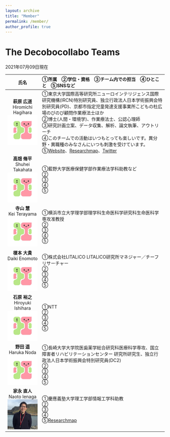 ```yaml
---
layout: archive
title: "Member"
permalink: /member/
author_profile: true
---
```


# The Decobocollabo Teams

2021年07月09日現在

| 氏名 | ①所属　②学位・資格　③チーム内での担当　④ひとこと　⑤SNSなど |
| :----: | :---- | 
| **萩原 広道**<br> Hiromichi Hagihara<br><img src="../images/logo.jpg" title="Hiromishi Hagihara" width="200"> | ①東京大学国際高等研究所ニューロインテリジェンス国際研究機構(IRCN)特別研究員、独立行政法人日本学術振興会特別研究員(PD)、京都市指定児童発達支援事業所こどもの杜広場のびのび顧問作業療法士ほか<br>②博士(人間・環境学)、作業療法士、公認心理師<br>③研究計画立案、データ収集、解析、論文執筆、アウトリーチ<br>④このチームでの活動はいつもとっても楽しいです。異分野・異職種のみなさんにいつも刺激を受けています。<br>⑤[Website](https://hagi-hara.jimdofree.com)、[Researchmap](https://researchmap.jp/hagiii)、[Twitter](https://twitter.com/hagiharahiro) |
| **高畑 脩平**<br> Shuhei Takahata <br> <img src="../images/logo.jpg" title="Shuhei Takahata" width="200"> | ①藍野大学医療保健学部作業療法学科助教など<br>②<br>③<br>④<br>⑤ |
| **寺山 慧**<br> Kei Terayama <br> <img src="../images/logo.jpg" title="Kei Terayama" width="200"> | ①横浜市立大学理学部理学科生命医科学研究科生命医科学専攻准教授<br>②<br>③<br>④<br>⑤ |
| **榎本 大貴** <br> Daiki Enomoto <br><img src="../images/logo.jpg" title="Daiki Enomoto" width="200"> | ①株式会社LITALICO LITALICO研究所マネジャー／チーフリサーチャー<br>②<br>③<br>④<br>⑤ |
| **石原 裕之** <br> Hiroyuki Ishihara<br><img src="../images/logo.jpg" title="Hiroyuki Ishihara" width="200"> | ①NTT<br>②<br>③<br>④<br>⑤  |
| **野田 遥** <br> Haruka Noda <br><img src="../images/logo.jpg" title="Haruka Noda" width="200"> | ①長崎大学大学院医歯薬学総合研究科医療科学専攻、国立障害者リハビリテーションセンター 研究所研究生、独立行政法人日本学術振興会特別研究員(DC2)<br>②<br>③<br>④<br>⑤  |
| **家永 直人** <br> Naoto Ienaga<br><img src="../images/naotoienaga_icon.jpg" title="Naoto Ienaga" width="200"> | ①慶應義塾大学理工学部情報工学科助教<br>②<br>③<br>④<br>⑤[Researchmap](https://researchmap.jp/naotoienaga)  |


<!--
| 氏名 | 所属 | 学位・資格 | チーム内での担当 | ひとこと | SNSなどのリンク |
| :----: | :---- | :---- | ---- | ---- | ---- |
| 萩原 広道 / Hagihara, Hiromichi<br><img src="../images/logo.jpg" title="Hiromishi Hagihara" width="300"> | ・東京大学国際高等研究所 ニューロインテリジェンス国際研究機構 (IRCN) 特別研究員<br>・独立行政法人日本学術振興会 特別研究員 (PD)<br>・特定国立研究開発法人理化学研究所 言語発達研究チーム 客員研究員<br>・京都市指定 児童発達支援事業所 こどもの杜広場 のびのび 顧問作業療法士 | ・博士 (人間・環境学)<br>・作業療法士<br>・公認心理師 | ・研究計画立案<br>・データ収集<br>・解析<br>・論文執筆<br>・アウトリーチ | このチームでの活動はいつもとっても楽しいです。異分野・異職種のみなさんにいつも刺激を受けています。 | ・[個人web](https://hagi-hara.jimdofree.com)<br>・[Researchmap](https://researchmap.jp/hagiii)<br>・[Twitter](https://twitter.com/hagiharahiro) |
| 高畑 脩平<br><img src="../images/logo.jpg" title="Shuhei Takahata" width="300"> | 藍野大学 医療保健学部 作業療法学科 助教 |  |  |  |  |
| 寺山 慧<br><img src="../images/logo.jpg" title="Kei Terayama" width="300"> | 横浜市立大学 理学部 理学科 生命医科学研究科 生命医科学専攻 准教授 |  |  |  |  |
| 榎本 大貴<br><img src="../images/logo.jpg" title="Daiki Enomoto" width="300"> | 株式会社LITALICO LITALICO研究所 マネジャー／チーフリサーチャー |  |  |  |  |
| 石原 裕之<br><img src="../images/logo.jpg" title="Hiroyuki Ishihara" width="300"> | NTT |  |  |  |  |
| 野田 遥<br><img src="../images/logo.jpg" title="Haruka Noda" width="300"> | 長崎大学 大学院 医歯薬学総合研究科 医療科学専攻<br>国立障害者リハビリテーションセンター 研究所 研究生<br>独立行政法人 日本学術振興会 特別研究員（DC2） |  |  |  |  |
| 家永 直人 / Ienaga, Naoto<br><img src="../images/naotoienaga_icon.jpg" title="Naoto Ienaga" width="300"> | 慶應義塾大学 理工学部 情報工学科 助教 |  |  |  |  |
-->


